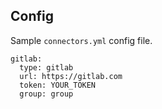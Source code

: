 ## Config

Sample `connectors.yml` config file.

```
gitlab:
  type: gitlab
  url: https://gitlab.com
  token: YOUR_TOKEN
  group: group
```
